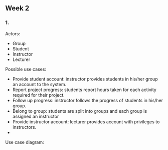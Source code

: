 ## Week 2

### 1.
Actors:
 - Group
 - Student
 - Instructor
 - Lecturer

Possible use cases:
 - Provide student account: instructor provides students in his/her group an account to the system.
 - Report project progress: students report hours taken for each activity required for their project.
 - Follow up progress: instructor follows the progress of students in his/her group.
 - Belong to group: students are split into groups and each group is assigned an instructor
 - Provide instructor account: lecturer provides account with privileges to instructors.
 - 

Use case diagram:
